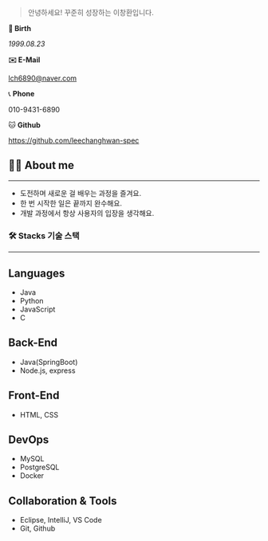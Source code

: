 > 안녕하세요! 꾸준히 성장하는 이창환입니다.
> 

**🎂 Birth**

*1999.08.23*

**✉️ E-Mail**

lch6890@naver.com

📞 **Phone**

010-9431-6890

🐱 **Github**

https://github.com/leechanghwan-spec

## 🙋‍♂️ About me

---

- 도전하며 새로운 걸 배우는 과정을 즐겨요.
- 한 번 시작한 일은 끝까지 완수해요.
- 개발 과정에서 항상 사용자의 입장을 생각해요.

### 🛠  Stacks 기술 스택

---

## Languages

- Java
- Python
- JavaScript
- C

## Back-End

- Java(SpringBoot)
- Node.js, express

## Front-End

- HTML, CSS

## DevOps

- MySQL
- PostgreSQL
- Docker

## Collaboration & Tools

- Eclipse, IntelliJ, VS Code
- Git, Github
